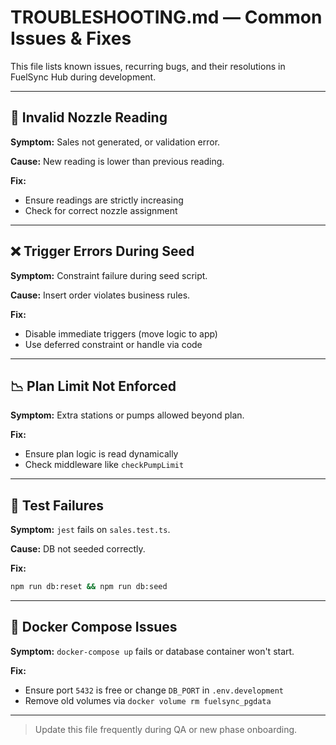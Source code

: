 # TROUBLESHOOTING.md — Common Issues & Fixes

This file lists known issues, recurring bugs, and their resolutions in FuelSync Hub during development.

---

## 🚫 Invalid Nozzle Reading

**Symptom:** Sales not generated, or validation error.

**Cause:** New reading is lower than previous reading.

**Fix:**

* Ensure readings are strictly increasing
* Check for correct nozzle assignment

---

## ❌ Trigger Errors During Seed

**Symptom:** Constraint failure during seed script.

**Cause:** Insert order violates business rules.

**Fix:**

* Disable immediate triggers (move logic to app)
* Use deferred constraint or handle via code

---

## 📉 Plan Limit Not Enforced

**Symptom:** Extra stations or pumps allowed beyond plan.

**Fix:**

* Ensure plan logic is read dynamically
* Check middleware like `checkPumpLimit`

---

## 🧪 Test Failures

**Symptom:** `jest` fails on `sales.test.ts`.

**Cause:** DB not seeded correctly.

**Fix:**

```bash
npm run db:reset && npm run db:seed
```

---

## 🐳 Docker Compose Issues

**Symptom:** `docker-compose up` fails or database container won't start.

**Fix:**

* Ensure port `5432` is free or change `DB_PORT` in `.env.development`
* Remove old volumes via `docker volume rm fuelsync_pgdata`

---

> Update this file frequently during QA or new phase onboarding.

